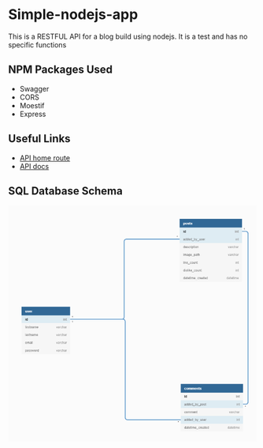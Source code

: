 

# Simple-nodejs-app

This is a RESTFUL API for a blog build using nodejs. It is a test and has no specific functions

## NPM Packages Used

* Swagger
* CORS
* Moestif
* Express

## Useful Links

* [API home route](https://simple-node-backend-app.herokuapp.com/)
* [API docs](https://simple-node-backend-app.herokuapp.com/api-docs/)

## SQL Database Schema

![db schema](./public/app-sql-schema.png)
